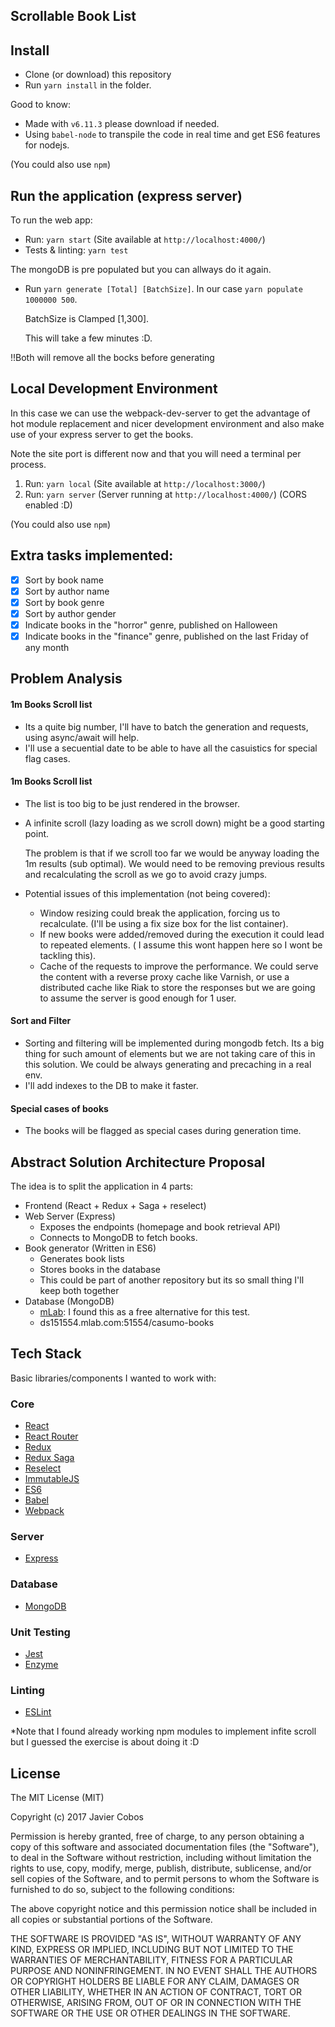 ## Scrollable Book List ##

## Install

- Clone (or download) this repository
- Run `yarn install` in the folder.

Good to know:

- Made with `v6.11.3` please download if needed.
- Using `babel-node` to transpile the code in real time and get ES6 features for nodejs.

(You could also use `npm`)


## Run the application (express server)

To run the web app:

- Run: `yarn start` (Site available at `http://localhost:4000/`)
- Tests & linting: `yarn test`

The mongoDB is pre populated but you can allways do it again.

- Run `yarn generate [Total] [BatchSize]`. In our case `yarn populate 1000000 500`. 

  BatchSize is Clamped [1,300].
  
  This will take a few minutes :D.

!!Both will remove all the bocks before generating

## Local Development Environment

In this case we can use the webpack-dev-server to get the advantage of hot module replacement and nicer
development environment and also make use of your express server to get the books.

Note the site port is different now and that you will need a terminal per process.

1. Run: `yarn local` (Site available at `http://localhost:3000/`)
2. Run: `yarn server` (Server running at `http://localhost:4000/`) (CORS enabled :D)


(You could also use `npm`)

## Extra tasks implemented:

* [x] Sort by book name
* [x] Sort by author name
* [x] Sort by book genre
* [x] Sort by author gender
* [x] Indicate books in the "horror" genre, published on Halloween
* [x] Indicate books in the "finance" genre, published on the last Friday of any month

## Problem Analysis

#### 1m Books Scroll list
* Its a quite big number, I'll have to batch the generation and requests, using async/await will help.
* I'll use a secuential date to be able to have all the casuistics for special flag cases.

#### 1m Books Scroll list

* The list is too big to be just rendered in the browser.

* A infinite scroll (lazy loading as we scroll down) might be a good starting point. 

    The problem is that if we scroll too far we would be anyway loading the 1m results (sub optimal). 
    We would need to be removing previous results and recalculating the scroll as we go to avoid crazy jumps.

* Potential issues of this implementation (not being covered):
    * Window resizing could break the application, forcing us to recalculate. (I'll be using a fix size box for the list container).
    * If new books were added/removed during the execution it could lead to repeated elements. ( I assume this wont happen here so I wont be tackling this).
    * Cache of the requests to improve the performance. We could serve the content with a reverse proxy cache like Varnish, or use a distributed cache like Riak to store the responses but we are going to assume the server is good enough for 1 user. 

#### Sort and Filter

* Sorting and filtering will be implemented during mongodb fetch. Its a big thing for such amount of elements but we are not taking care of this in this solution. We could be always generating and precaching in a real env.
* I'll add indexes to the DB to make it faster.

#### Special cases of books

* The books will be flagged as special cases during generation time.
    

## Abstract Solution Architecture Proposal

The idea is to split the application in 4 parts:

- Frontend (React + Redux + Saga + reselect)
- Web Server (Express)
    - Exposes the endpoints (homepage and book retrieval API)
    - Connects to MongoDB to fetch books.
- Book generator (Written in ES6)
    - Generates book lists
    - Stores books in the database
    - This could be part of another repository but its so small thing I'll keep both together
- Database (MongoDB)
    - [mLab](https://mlab.com): I found this as a free alternative for this test.
    - ds151554.mlab.com:51554/casumo-books

## Tech Stack

Basic libraries/components I wanted to work with:

### Core

* [React](https://facebook.github.io/react/)
* [React Router](https://github.com/ReactTraining/react-router)
* [Redux](http://redux.js.org/)
* [Redux Saga](https://redux-saga.github.io/redux-saga/)
* [Reselect](https://github.com/reactjs/reselect)
* [ImmutableJS](https://facebook.github.io/immutable-js/)
* [ES6](https://www.ecma-international.org/ecma-262/6.0/)
* [Babel](https://babeljs.io/)
* [Webpack](https://webpack.js.org/)


### Server

* [Express](https://expressjs.com/)

### Database

* [MongoDB](https://www.mongodb.com/)

### Unit Testing

* [Jest](http://facebook.github.io/jest/)
* [Enzyme](http://airbnb.io/enzyme/)

### Linting

* [ESLint](http://eslint.org/)


*Note that I found already working npm modules to implement infite scroll but I guessed the exercise is about doing it :D


## License

The MIT License (MIT)

Copyright (c) 2017 Javier Cobos

Permission is hereby granted, free of charge, to any person obtaining a copy of this software and associated documentation files (the "Software"), to deal in the Software without restriction, including without limitation the rights to use, copy, modify, merge, publish, distribute, sublicense, and/or sell copies of the Software, and to permit persons to whom the Software is furnished to do so, subject to the following conditions:

The above copyright notice and this permission notice shall be included in all copies or substantial portions of the Software.

THE SOFTWARE IS PROVIDED "AS IS", WITHOUT WARRANTY OF ANY KIND, EXPRESS OR IMPLIED, INCLUDING BUT NOT LIMITED TO THE WARRANTIES OF MERCHANTABILITY, FITNESS FOR A PARTICULAR PURPOSE AND NONINFRINGEMENT. IN NO EVENT SHALL THE AUTHORS OR COPYRIGHT HOLDERS BE LIABLE FOR ANY CLAIM, DAMAGES OR OTHER LIABILITY, WHETHER IN AN ACTION OF CONTRACT, TORT OR OTHERWISE, ARISING FROM, OUT OF OR IN CONNECTION WITH THE SOFTWARE OR THE USE OR OTHER DEALINGS IN THE SOFTWARE.
